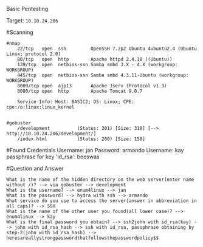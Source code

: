 Basic Pentesting

Target: `10.10.24.206`


#Scanning

	#nmap 
		22/tcp   open  ssh         OpenSSH 7.2p2 Ubuntu 4ubuntu2.4 (Ubuntu Linux; protocol 2.0)
		80/tcp   open  http        Apache httpd 2.4.18 ((Ubuntu))
		139/tcp  open  netbios-ssn Samba smbd 3.X - 4.X (workgroup: WORKGROUP)
		445/tcp  open  netbios-ssn Samba smbd 4.3.11-Ubuntu (workgroup: WORKGROUP)
		8009/tcp open  ajp13       Apache Jserv (Protocol v1.3)
		8080/tcp open  http        Apache Tomcat 9.0.7
		
		Service Info: Host: BASIC2; OS: Linux; CPE: cpe:/o:linux:linux_kernel


	#gobuster
		/development          (Status: 301) [Size: 318] [--> http://10.10.24.206/development/]
		/index.html           (Status: 200) [Size: 158]

#Found Credentials
	Username: jan	Password: armando
	Username: kay	passphrase for key 'id_rsa': beeswax


#Question and Answer
	
	What is the name of the hidden directory on the web server(enter name without /)? --> via gobuster --> development 
	What is the username? --> enum4linux --> jan
	What is the password? --> hydra with ssh --> armando
	What service do you use to access the server(answer in abbreviation in all caps)? --> SSH
	What is the name of the other user you found(all lower case)? --> enum4linux --> kay
	What is the final password you obtain? --> ssh2john with id_rsa(kay) --> john with id_rsa_hash --> ssh with id_rsa, passphrase obtaining by step-2(john with id_rsa_hash) --> heresareallystrongpasswordthatfollowsthepasswordpolicy$$